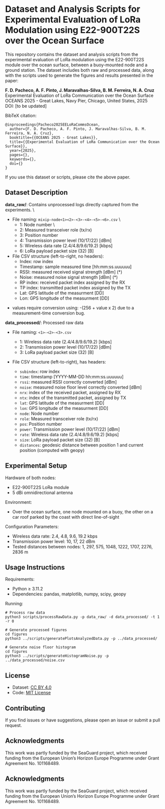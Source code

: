 # Dataset and Analysis Scripts for Experimental Evaluation of LoRa Modulation using E22-900T22S over the Ocean Surface

This repository contains the dataset and analysis scripts from the experimental evaluation of LoRa modulation using the E22-900T22S module over the ocean surface, between a buoy-mounted node and a ground station.
The dataset includes both raw and processed data, along with the scripts used to generate the figures and results presented in the paper:

**F. D. Pacheco, A. F. Pinto, J. Maravalhas-Silva, B. M. Ferreira, N. A. Cruz** \
Experimental Evaluation of LoRa Communication over the Ocean Surface \
OCEANS 2025 - Great Lakes, Navy Pier, Chicago, United States, 2025 \
DOI: [to be updated] 

BibTeX citation:
```
@inproceedings{Pacheco2025EELoRaCommsOcean,
  author={F. D. Pacheco, A. F. Pinto, J. Maravalhas-Silva, B. M. Ferreira, N. A. Cruz},
  booktitle={{OCEANS 2025 - Great Lakes}}, 
  title={{Experimental Evaluation of LoRa Communication over the Ocean Surface}}, 
  year={2025},
  pages={},
  keywords={},
  doi={}
}
```

If you use this dataset or scripts, please cite the above paper.

## Dataset Description

**data_raw/**: Contains unprocessed logs directly captured from the experiments. \
- File naming: `mixip-node<1><2>-<3>-<4>-<5>-<6>.csv` \
  - 1: Node number \
  - 2: Measured transceiver role (tx/rx)
  - 3: Position number
  - 4: Transmission power level (10/17/22) [dBm]
  - 5: Wireless data rate (2.4/4.8/9.6/19.2) [kbps]
  - 6: LoRa payload packet size (32) [B]
- File CSV structure (left-to-right, no headers):
  - Index: row index
  - Timestamp: sample measured time [hh:mm:ss.uuuuuu]
  - RSSI: measured received signal strength [dBm] (*)
  - Noise: measured noise signal strength [dBm] (*)
  - RP index: received packet index assigned by the RX
  - TP index: transmitted packet index assigned by the TX
  - Lat: GPS latitude of the measurment [DD]
  - Lon: GPS longitude of the measurment [DD]

* values require conversion using: -(256 + value x 2) due to a measurement-time conversion bug.
    
**data_processed/**: Processed raw data 
- File naming: `<1>-<2>-<3>.csv`
  - 1: Wireless data rate (2.4/4.8/9.6/19.2) [kbps] 
  - 2: Transmission power level (10/17/22) [dBm]
  - 3: LoRa payload packet size (32) [B]
    
- File CSV structure (left-to-right), has headers:
  - `subindex`: row index
  - `time`: timestamp [YYYY-MM-DD hh:mm:ss.uuuuuu]
  - `rssi`: measured RSSI correctly converted [dBm]
  - `noise`: measured noise floor level correctly converted [dBm]
  - `nrx`: index of the received packet, assigned by RX
  - `ntx`: index of the transmitted packet, assigned by TX
  - `lat`: GPS latitude of the measurment [DD]
  - `lon`: GPS longitude of the measurment [DD]
  - `node`: Node number
  - `role`: Measured transceiver role (tx/rx)
  - `pos`: Position number
  - `power`: Transmission power level (10/17/22) [dBm]
  - `rate`: Wireless data rate (2.4/4.8/9.6/19.2) [kbps] 
  - `size`: LoRa payload packet size (32) [B]
  - `distances`: geodesic distance between position 1 and current position (computed with geopy)

## Experimental Setup

Hardware of both nodes:
  - E22-900T22S LoRa module
  - 5 dBi omnidirectional antenna

Environment:
  - Over the ocean surface, one node mounted on a buoy, the other on a car roof parked by the coast with direct line-of-sight

Configuration Parameters:
  - Wireless data rate: 2.4, 4.8, 9.6, 19.2 kbps
  - Transmission power level: 10, 17, 22 dBm
  - Tested distances between nodes: 1, 297, 575, 1048, 1222, 1707, 2276, 2836 m

## Usage Instructions

Requirements:
  - Python ≥ 3.11.2
  - Dependencies: pandas, matplotlib, numpy, scipy, geopy

Running:
```
# Process raw data
python3 scripts/processRawData.py -p data_raw/ -d data_processed/ -t 1 -r 0

# Generate processed figures
cd figures
python3 ../scripts/generatePlotsAnalyzedData.py -p ../data_processed/

# Generate noise floor histogram
cd figures
python3 ../scripts/generateHistogramNoise.py -p ../data_processed/noise.csv
```

## License
- Dataset: [CC BY 4.0](https://creativecommons.org/licenses/by/4.0/deed.en)
- Code: [MIT License](https://opensource.org/license/mit)

## Contributing
If you find issues or have suggestions, please open an issue or submit a pull request.

## Acknowledgments
This work was partly funded by the SeaGuard project, which received funding from the European Union’s Horizon Europe Programme under Grant Agreement No. 101168489.

## Acknowledgments
This work was partly funded by the SeaGuard project, which received funding from the European Union’s Horizon Europe Programme under Grant Agreement No. 101168489.
